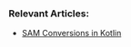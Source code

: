 ### Relevant Articles:

- [SAM Conversions in Kotlin](https://www.baeldung.com/kotlin/sam-conversions)
